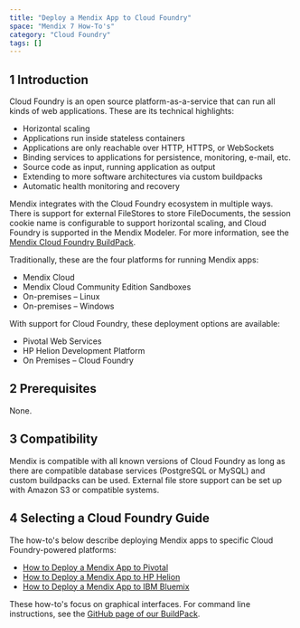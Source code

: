 ```yaml
---
title: "Deploy a Mendix App to Cloud Foundry"
space: "Mendix 7 How-To's"
category: "Cloud Foundry"
tags: []
---
```


## 1 Introduction

Cloud Foundry is an open source platform-as-a-service that can run all kinds of web applications. These are its technical highlights:

* Horizontal scaling
* Applications run inside stateless containers
* Applications are only reachable over HTTP, HTTPS, or WebSockets
* Binding services to applications for persistence, monitoring, e-mail, etc.
* Source code as input, running application as output
* Extending to more software architectures via custom buildpacks
* Automatic health monitoring and recovery

Mendix integrates with the Cloud Foundry ecosystem in multiple ways. There is support for external FileStores to store FileDocuments, the session cookie name is configurable to support horizontal scaling, and Cloud Foundry is supported in the Mendix Modeler. For more information, see the [Mendix Cloud Foundry BuildPack](https://github.com/mendix/cf-mendix-buildpack).

Traditionally, these are the four platforms for running Mendix apps:

* Mendix Cloud
* Mendix Cloud Community Edition Sandboxes
* On-premises – Linux
* On-premises – Windows

With support for Cloud Foundry, these deployment options are available:

* Pivotal Web Services
* HP Helion Development Platform
* On Premises – Cloud Foundry

## 2 Prerequisites

None.

## 3 Compatibility

Mendix is compatible with all known versions of Cloud Foundry as long as there are compatible database services (PostgreSQL or MySQL) and custom buildpacks can be used. External file store support can be set up with Amazon S3 or compatible systems. 

## 4 Selecting a Cloud Foundry Guide

The how-to's below describe deploying Mendix apps to specific Cloud Foundry-powered platforms: 

* [How to Deploy a Mendix App to Pivotal](deploy-a-mendix-app-to-pivotal)
* [How to Deploy a Mendix App to HP Helion](deploy-a-mendix-app-to-hp-helion)
* [How to Deploy a Mendix App to IBM Bluemix](deploy-a-mendix-app-to-ibm-bluemix)

These how-to's focus on graphical interfaces. For command line instructions, see the [GitHub page of our BuildPack](https://github.com/mendix/cf-mendix-buildpack).